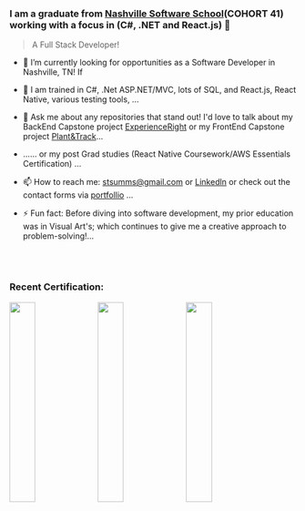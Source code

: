 ### I am a graduate from [Nashville Software School](http://nashvillesoftwareschool.com/)(COHORT 41) working with a focus in (C#, .NET and React.js) 👋
> A Full Stack Developer!

- 🔭 I’m currently looking for opportunities as a Software Developer in Nashville, TN! If
- 🌱 I am trained in C#, .Net ASP.NET/MVC, lots of SQL, and React.js, React Native, various testing tools, ...
- 💬 Ask me about any repositories that stand out! I'd love to talk about my BackEnd Capstone project [ExperienceRight](https://github.com/TriggSumms/BackEnd-Capstone--TS-ExperienceRight-) or my FrontEnd Capstone project [Plant&Track](https://github.com/TriggSumms/Plant-and-Track)...
- ...... or my post Grad studies (React Native Coursework/AWS Essentials Certification) ...
- 📫 How to reach me: stsumms@gmail.com or [Linkedln](https://www.linkedin.com/in/triggsumms/) or check out the contact forms via [portfollio](https://triggsumms.github.io/) ...

- ⚡ Fun fact: Before diving into software development, my prior education was in Visual Art's; which continues to give me a creative approach to problem-solving!...

<br></br>
### Recent Certification:
<img src="https://res.cloudinary.com/triggsumms/image/upload/v1607031795/fep9gbhzxwtqrqtqbad4.png" width="30%"></img>
<img src="https://res.cloudinary.com/triggsumms/image/upload/v1613874579/nkdxqar0y0ge03fx9j9g.jpg" width="30%"></img>
<img src="https://res.cloudinary.com/triggsumms/image/upload/v1613874636/vnvsfitohcna06svjopo.png" width="30%"></img>




